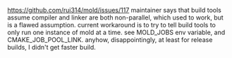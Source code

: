 <!-- SPDX-FileCopyrightText: 2020 David Fong -->
<!-- SPDX-License-Identifier: CC0-1.0 -->
https://github.com/rui314/mold/issues/117 maintainer says that build tools assume compiler and linker are both non-parallel, which used to work, but is a flawed assumption. current workaround is to try to tell build tools to only run one instance of mold at a time. see MOLD_JOBS env variable, and CMAKE_JOB_POOL_LINK. anyhow, disappointingly, at least for release builds, I didn't get faster build.